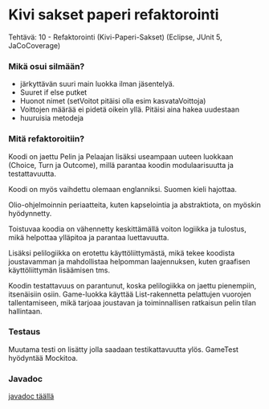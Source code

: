 # Kivi sakset paperi refaktorointi

Tehtävä: 10 - Refaktorointi (Kivi-Paperi-Sakset) (Eclipse, JUnit 5, JaCoCoverage)


### Mikä osui silmään?
- järkyttävän suuri main luokka ilman jäsentelyä.
- Suuret if else putket
- Huonot nimet (setVoitot pitäisi olla esim kasvataVoittoja)
- Voittojen määrää ei pidetä oikein yllä. Pitäisi aina hakea uudestaan
- huuruisia metodeja

### Mitä refaktoroitiin?

Koodi on jaettu Pelin ja Pelaajan lisäksi useampaan uuteen luokkaan (Choice, Turn ja Outcome), millä parantaa koodin modulaarisuutta ja testattavuutta.

Koodi on myös vaihdettu olemaan englanniksi. Suomen kieli hajottaa.

Olio-ohjelmoinnin periaatteita, kuten kapselointia ja abstraktiota, on myöskin hyödynnetty.

Toistuvaa koodia on vähennetty keskittämällä voiton logiikka ja tulostus, mikä helpottaa ylläpitoa ja parantaa luettavuutta.

Lisäksi pelilogiikka on erotettu käyttöliittymästä, mikä tekee koodista joustavamman ja mahdollistaa helpomman laajennuksen, kuten graafisen käyttöliittymän lisäämisen tms.

Koodin testattavuus on parantunut, koska pelilogiikka on jaettu pienempiin, itsenäisiin osiin. Game-luokka käyttää List<Turn>-rakennetta pelattujen vuorojen tallentamiseen, mikä tarjoaa joustavan ja toiminnallisen ratkaisun pelin tilan hallintaan.

### Testaus

Muutama testi on lisätty jolla saadaan testikattavuutta ylös. GameTest hyödyntää Mockitoa.

### Javadoc

[javadoc täällä](https://kivi-sakset-paperi-refactor.vercel.app/package-summary.html)
